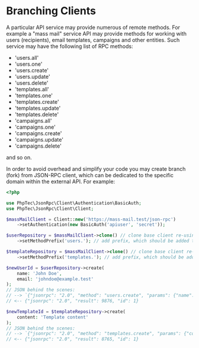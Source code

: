 Branching Clients
=================

A particular API service may provide numerous of remote methods.
For example a "mass mail" service API may provide methods for working with users (recipients), email templates,
campaigns and other entities. Such service may have the following list of RPC methods:

* 'users.all'
* 'users.one'
* 'users.create'
* 'users.update'
* 'users.delete'
* 'templates.all'
* 'templates.one'
* 'templates.create'
* 'templates.update'
* 'templates.delete'
* 'campaigns.all'
* 'campaigns.one'
* 'campaigns.create'
* 'campaigns.update'
* 'campaigns.delete'

and so on.

In order to avoid overhead and simplify your code you may create branch (fork) from JSON-RPC client, which can be dedicated
to the specific domain within the external API. For example:

```php
<?php

use PhpTec\JsonRpc\Client\Authentication\BasicAuth;
use PhpTec\JsonRpc\Client\Client;

$massMailClient = Client::new('https://mass-mail.test/json-rpc')
    ->setAuthentication(new BasicAuth('apiuser', 'secret'));

$userRepository = $massMailClient->clone() // clone base client re-using its configuration
    ->setMethodPrefix('users.'); // add prefix, which should be added to each method name

$templateRepository = $massMailClient->clone() // clone base client re-using its configuration
    ->setMethodPrefix('templates.'); // add prefix, which should be added to each method name

$newUserId = $userRepository->create(
    name: 'John Doe',
    email: 'johndoe@example.test'
);
// JSON behind the scenes:
// --> `{"jsonrpc": "2.0", "method": "users.create", "params": {"name": "John Doe", "email": "johndoe@example.test"}, "id": 1}`
// <-- {"jsonrpc": "2.0", "result": 9876, "id": 1}

$newTemplateId = $templateRepository->create(
    content: 'Template content'
);
// JSON behind the scenes:
// --> `{"jsonrpc": "2.0", "method": "templates.create", "params": {"content": "Template content"}, "id": 1}`
// <-- {"jsonrpc": "2.0", "result": 8765, "id": 1}
```
